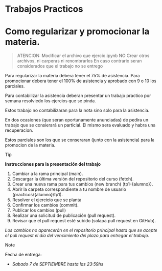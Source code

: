 # Trabajos Practicos

# Como regularizar y promocionar la materia.

> ATENCION:
>   Modificar el archivo que ejercio.ipynb
>   NO Crear otros archivos, ni carperas ni renombrarlos
> En caso contrario seran considerados que el trabajo no se entrego

Para regularizar la materia debera tener el 75% de asistencia.
Para promocionar debera tener el 100% de asistencia y aprobado con 9 o 10 los parciales.

Para contabilizar la asistencia deberan presentar un trabajo practico por semana resolviedo los ejercios que se pinda. 

Estos trabajo no contabilizaran para la nota sino solo para la asistencia. 

En dos ocasiones (que seran oportunamente anunciadas) de pedira un trabajo que se consierará un particial. El mismo sera evaluado y habra una recuperacion. 

Estos parciales son los que se conseraran (junto con la asistencia) para la promocion de la materia.


> [!TIP]
>
> **Instrucciones para la presentación del trabajo**
> 
> 1. Cambiar a la rama principal (main).
> 2. Descargar la última versión del repositorio del curso (fetch).
> 3. Crear una nueva rama para tus cambios (new branch) (tp1-{alumno}).
> 4. Abrir la carpeta correspondiente a tu nombre de usuario (practicos/{alumno}/tp1).
> 5. Resolver el ejercicio que se planta
> 6. Confirmar los cambios (commit).
> 7. Publicar los cambios (pull)
> 8. Realizar una solicitud de publicación (pull request).
> 9. Revisar que el pull request esté subido (solapa pull request en GitHub).

*Los cambios no aparecerán en el repositorio principal hasta que se acepte el pull request el día del vencimiento del plazo para entregar el trabajo.*

> [!NOTE]
> Fecha de entrega: 
> - *Sabado 7 de SEPTIEMBRE hasta las 23:59hs*
